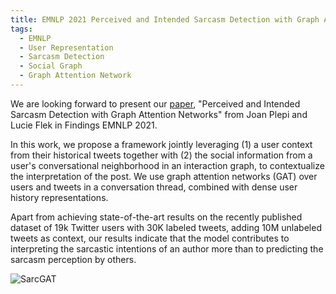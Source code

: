 ```yaml
---
title: EMNLP 2021 Perceived and Intended Sarcasm Detection with Graph Attention Networks
tags: 
  - EMNLP
  - User Representation
  - Sarcasm Detection
  - Social Graph
  - Graph Attention Network
---
```


We are looking forward to present our [paper](https://arxiv.org/pdf/2110.04001.pdf), "Perceived and Intended Sarcasm Detection with Graph Attention Networks" from Joan Plepi and Lucie Flek in Findings EMNLP 2021. 

In this work, we propose a framework jointly leveraging (1) a user context from their historical tweets together with (2) the social information from a user's conversational neighborhood in an interaction graph, to contextualize the interpretation of the post. We use graph attention networks (GAT) over users and tweets in a conversation thread, combined with dense user history representations. 

Apart from achieving state-of-the-art results on the recently published dataset of 19k Twitter users with 30K labeled tweets, adding 10M unlabeled tweets as context, our results indicate that the model contributes to interpreting the sarcastic intentions of an author more than to predicting the sarcasm perception by others.

![SarcGAT](../../../images/conversation_graph.png)

 
